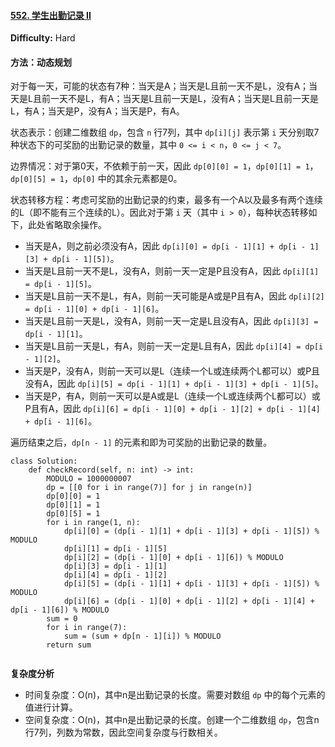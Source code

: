 #### [552. 学生出勤记录 II](https://leetcode-cn.com/problems/student-attendance-record-ii/)

**Difficulty:** Hard

#### 方法：动态规划

对于每一天，可能的状态有7种：当天是A；当天是L且前一天不是L，没有A；当天是L且前一天不是L，有A；当天是L且前一天是L，没有A；当天是L且前一天是L，有A；当天是P，没有A；当天是P，有A。

状态表示：创建二维数组 `dp`，包含 `n` 行7列，其中 `dp[i][j]` 表示第 `i` 天分别取7种状态下的可奖励的出勤记录的数量，其中 `0 <= i < n`，`0 <= j < 7`。

边界情况：对于第0天，不依赖于前一天，因此 `dp[0][0] = 1`，`dp[0][1] = 1`，`dp[0][5] = 1`，`dp[0]` 中的其余元素都是0。

状态转移方程：考虑可奖励的出勤记录的约束，最多有一个A以及最多有两个连续的L（即不能有三个连续的L）。因此对于第 `i` 天（其中 `i > 0`），每种状态转移如下，此处省略取余操作。

- 当天是A，则之前必须没有A，因此 `dp[i][0] = dp[i - 1][1] + dp[i - 1][3] + dp[i - 1][5])`。
- 当天是L且前一天不是L，没有A，则前一天一定是P且没有A，因此 `dp[i][1] = dp[i - 1][5]`。
- 当天是L且前一天不是L，有A，则前一天可能是A或是P且有A，因此 `dp[i][2] = dp[i - 1][0] + dp[i - 1][6]`。
- 当天是L且前一天是L，没有A，则前一天一定是L且没有A，因此 `dp[i][3] = dp[i - 1][1]`。
- 当天是L且前一天是L，有A，则前一天一定是L且有A，因此 `dp[i][4] = dp[i - 1][2]`。
- 当天是P，没有A，则前一天可以是L（连续一个L或连续两个L都可以）或P且没有A，因此 `dp[i][5] = dp[i - 1][1] + dp[i - 1][3] + dp[i - 1][5]`。
- 当天是P，有A，则前一天可以是A或是L（连续一个L或连续两个L都可以）或P且有A，因此 `dp[i][6] = dp[i - 1][0] + dp[i - 1][2] + dp[i - 1][4] + dp[i - 1][6]`。

遍历结束之后，`dp[n - 1]` 的元素和即为可奖励的出勤记录的数量。

```
class Solution:
    def checkRecord(self, n: int) -> int:
        MODULO = 1000000007
        dp = [[0 for i in range(7)] for j in range(n)]
        dp[0][0] = 1
        dp[0][1] = 1
        dp[0][5] = 1
        for i in range(1, n):
            dp[i][0] = (dp[i - 1][1] + dp[i - 1][3] + dp[i - 1][5]) % MODULO
            dp[i][1] = dp[i - 1][5]
            dp[i][2] = (dp[i - 1][0] + dp[i - 1][6]) % MODULO
            dp[i][3] = dp[i - 1][1]
            dp[i][4] = dp[i - 1][2]
            dp[i][5] = (dp[i - 1][1] + dp[i - 1][3] + dp[i - 1][5]) % MODULO
            dp[i][6] = (dp[i - 1][0] + dp[i - 1][2] + dp[i - 1][4] + dp[i - 1][6]) % MODULO
        sum = 0
        for i in range(7):
            sum = (sum + dp[n - 1][i]) % MODULO
        return sum
            
```

**复杂度分析**

- 时间复杂度：O(n)，其中n是出勤记录的长度。需要对数组 `dp` 中的每个元素的值进行计算。
- 空间复杂度：O(n)，其中n是出勤记录的长度。创建一个二维数组 `dp`，包含n行7列，列数为常数，因此空间复杂度与行数相关。